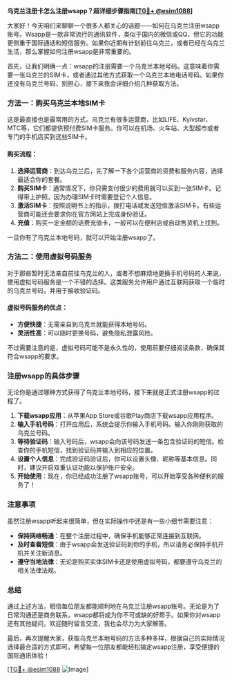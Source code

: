 **乌克兰注册卡怎么注册wsapp？超详细步骤指南[[TG💪+ @esim1088](https://t.me/s/esim1088)]**

大家好！今天咱们来聊聊一个很多人都关心的话题——如何在乌克兰注册wsapp账号。Wsapp是一款非常流行的通讯软件，类似于国内的微信或QQ，但它的功能更侧重于国际通话和短信服务。如果你近期有计划前往乌克兰，或者已经在乌克兰生活，那么掌握如何注册wsapp是非常重要的。

首先，让我们明确一点：wsapp的注册需要一个乌克兰本地号码。这意味着你需要一张乌克兰的SIM卡，或者通过其他方式获取一个乌克兰本地电话号码。如果你还没有乌克兰号码，别担心，接下来我会详细介绍几种获取方法。

### 方法一：购买乌克兰本地SIM卡

这是最直接也是最常用的方式。乌克兰有很多运营商，比如LIFE、Kyivstar、MTC等，它们都提供预付费SIM卡服务。你可以在机场、火车站、大型超市或者专门的手机店买到这些SIM卡。

#### 购买流程：
1. **选择运营商**：到达乌克兰后，先了解一下各个运营商的资费和服务内容，选择最适合你的套餐。
2. **购买SIM卡**：通常情况下，你只需支付很少的费用就可以买到一张SIM卡。记得带上护照，因为办理SIM卡时需要登记个人信息。
3. **激活SIM卡**：按照说明书上的指示，拨打电话或发送短信激活SIM卡。有些运营商可能还会要求你在官方网站上完成身份验证。
4. **充值**：购买一定金额的话费充值卡，一般可以在便利店或自动售货机上找到。

一旦你有了乌克兰本地号码，就可以开始注册wsapp了。

### 方法二：使用虚拟号码服务

对于那些暂时无法亲自前往乌克兰的人，或者不想麻烦地更换手机号码的人来说，使用虚拟号码服务是一个不错的选择。这类服务允许用户通过互联网获取一个临时的乌克兰号码，并用于接收验证码。

#### 虚拟号码服务的优点：
- **方便快捷**：无需亲自到乌克兰就能获得本地号码。
- **灵活性高**：可以随时更换号码，避免隐私泄露风险。

不过需要注意的是，虚拟号码可能不是永久性的，使用前要仔细阅读条款，确保其符合wsapp的要求。

### 注册wsapp的具体步骤

无论你是通过哪种方式获得了乌克兰本地号码，接下来就是正式注册wsapp的过程了。

1. **下载wsapp应用**：从苹果App Store或谷歌Play商店下载wsapp应用程序。
2. **输入手机号码**：打开应用后，系统会提示你输入手机号码。输入你刚刚获取的乌克兰号码。
3. **等待验证码**：输入号码后，wsapp会向该号码发送一条包含验证码的短信。检查你的手机短信，找到验证码并输入到相应的位置。
4. **设置个人信息**：完成验证码验证后，你可以设置头像、昵称等基本信息。同时，建议开启双重认证功能以保护账户安全。
5. **开始使用**：现在，你已经成功注册了wsapp账号，可以开始享受各种便利的服务了！

### 注意事项

虽然注册wsapp听起来很简单，但在实际操作中还是有一些小细节需要注意：

- **保持网络畅通**：在整个注册过程中，确保手机能够正常连接到互联网。
- **及时查看短信**：由于wsapp会发送验证码到你的手机，所以请务必保持手机开机并关注新消息。
- **遵守当地法律**：无论是购买实体SIM卡还是使用虚拟号码，都要遵守乌克兰的相关法律法规。

### 总结

通过上述方法，相信每位朋友都能顺利地在乌克兰注册wsapp账号。无论是为了日常沟通还是商务联系，wsapp都将成为你不可或缺的好帮手。如果你对wsapp还有其他疑问，欢迎随时留言交流，我也会尽力为大家解答。

最后，再次提醒大家，获取乌克兰本地号码的方法多种多样，根据自己的实际情况选择最合适的方式即可。希望每一位朋友都能轻松搞定wsapp注册，享受便捷的国际通讯体验！

[[TG💪+ @esim1088](https://t.me/s/esim1088) ![Image](https://i.postimg.cc/4NQfJmqS/Snipaste-2025-05-13-00-14-12.png)]